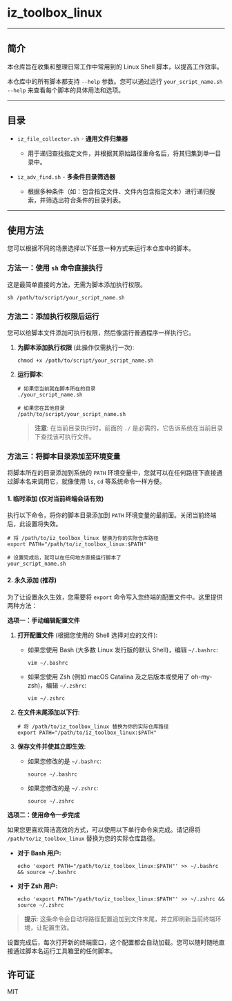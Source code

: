 # iz_toolbox_linux

---
## 简介

本仓库旨在收集和整理日常工作中常用到的 Linux Shell 脚本，以提高工作效率。

本仓库中的所有脚本都支持 `--help` 参数。您可以通过运行 `your_script_name.sh --help` 来查看每个脚本的具体用法和选项。

---
## 目录

- `iz_file_collector.sh` - **通用文件归集器**

	- 用于递归查找指定文件，并根据其原始路径重命名后，将其归集到单一目录中。


- `iz_adv_find.sh` - **多条件目录筛选器**

	- 根据多种条件（如：包含指定文件、文件内包含指定文本）进行递归搜索，并筛选出符合条件的目录列表。

---
## 使用方法

您可以根据不同的场景选择以下任意一种方式来运行本仓库中的脚本。

### 方法一：使用 `sh` 命令直接执行

这是最简单直接的方法，无需为脚本添加执行权限。

```
sh /path/to/script/your_script_name.sh
```
    

### 方法二：添加执行权限后运行

您可以给脚本文件添加可执行权限，然后像运行普通程序一样执行它。

1. **为脚本添加执行权限** (此操作仅需执行一次):
    
    ```
    chmod +x /path/to/script/your_script_name.sh
    ```
    
2. **运行脚本**:
    
    ```
    # 如果您当前就在脚本所在的目录
    ./your_script_name.sh
    
    # 如果您在其他目录
    /path/to/script/your_script_name.sh
    ```
    
    > **注意**: 在当前目录执行时，前面的 `./` 是必需的，它告诉系统在当前目录下查找该可执行文件。
    

### 方法三：将脚本目录添加至环境变量

将脚本所在的目录添加到系统的 `PATH` 环境变量中，您就可以在任何路径下直接通过脚本名来调用它，就像使用 `ls`, `cd` 等系统命令一样方便。

#### 1. 临时添加 (仅对当前终端会话有效)

执行以下命令，将你的脚本目录添加到 `PATH` 环境变量的最前面。关闭当前终端后，此设置将失效。

```
# 将 /path/to/iz_toolbox_linux 替换为你的实际仓库路径
export PATH="/path/to/iz_toolbox_linux:$PATH"

# 设置完成后，就可以在任何地方直接运行脚本了
your_script_name.sh

```

#### 2. 永久添加 (推荐)

为了让设置永久生效，您需要将 `export` 命令写入您终端的配置文件中。这里提供两种方法：

**选项一：手动编辑配置文件**

1. **打开配置文件** (根据您使用的 Shell 选择对应的文件):
    
    - 如果您使用 Bash (大多数 Linux 发行版的默认 Shell)，编辑 `~/.bashrc`:
        
        ```
        vim ~/.bashrc
        ```
        
    - 如果您使用 Zsh (例如 macOS Catalina 及之后版本或使用了 oh-my-zsh)，编辑 `~/.zshrc`:
        
        ```
        vim ~/.zshrc
        ```
        
2. **在文件末尾添加以下行**:
    
    ```
    # 将 /path/to/iz_toolbox_linux 替换为你的实际仓库路径
    export PATH="/path/to/iz_toolbox_linux:$PATH"
    ```
    
3. **保存文件并使其立即生效**:
    
    - 如果您修改的是 `~/.bashrc`:
        
        ```
        source ~/.bashrc
        ```
        
    - 如果您修改的是 `~/.zshrc`:
        
        ```
        source ~/.zshrc
        ```
        

**选项二：使用命令一步完成**

如果您更喜欢简洁高效的方式，可以使用以下单行命令来完成。请记得将 `/path/to/iz_toolbox_linux` 替换为您的实际仓库路径。

- **对于 Bash 用户:**
    
    ```
    echo 'export PATH="/path/to/iz_toolbox_linux:$PATH"' >> ~/.bashrc && source ~/.bashrc
    ```
    
- **对于 Zsh 用户:**
    
    ```
    echo 'export PATH="/path/to/iz_toolbox_linux:$PATH"' >> ~/.zshrc && source ~/.zshrc
    ```
    

> **提示**: 这条命令会自动将路径配置追加到文件末尾，并立即刷新当前终端环境，让配置生效。

设置完成后，每次打开新的终端窗口，这个配置都会自动加载。您可以随时随地直接通过脚本名运行工具箱里的任何脚本。


## 许可证

MIT